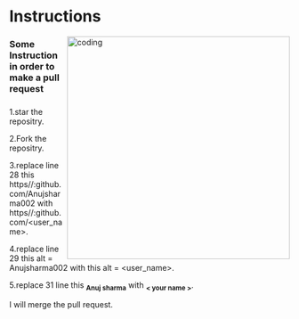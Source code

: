 # Instructions
<img align="right" alt="coding" width="400" src="https://user-images.githubusercontent.com/55389276/140866485-8fb1c876-9a8f-4d6a-98dc-08c4981eaf70.gif">
<div>
<h3>Some Instruction in order to make a pull request<h3/>
</div>

1.star the repositry.

2.Fork the repositry.

3.replace line 28  this https//:github.com/Anujsharma002 with https//:github.com/<user_name>.

4.replace line 29 this alt = Anujsharma002 with this alt = <user_name>.

5.replace 31 line this <sub><b>Anuj sharma</b></sub> with <sub><b>< your name ></b></sub>.

I will merge the pull request.

